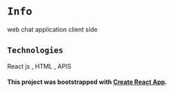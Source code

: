 # `Info`
web chat application client side

## `Technologies`
React js , HTML , APIS

#### This project was bootstrapped with [Create React App](https://github.com/facebook/create-react-app).
